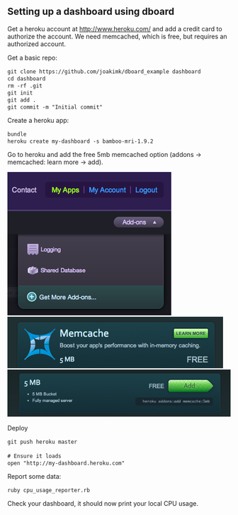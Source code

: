 Setting up a dashboard using dboard
---

Get a heroku account at http://www.heroku.com/ and add a credit card to authorize the account. We need memcached, which is free, but requires an authorized account.

Get a basic repo:

    git clone https://github.com/joakimk/dboard_example dashboard
    cd dashboard
    rm -rf .git
    git init
    git add .
    git commit -m "Initial commit"

Create a heroku app:

    bundle
    heroku create my-dashboard -s bamboo-mri-1.9.2 

Go to heroku and add the free 5mb memcached option (addons -> memcached: learn more -> add).

![Addons](https://github.com/joakimk/dboard_example/raw/master/docs/add_memcache_step1.png)
![Memcache](https://github.com/joakimk/dboard_example/raw/master/docs/add_memcache_step2.png)
![Add](https://github.com/joakimk/dboard_example/raw/master/docs/add_memcache_step3.png)

Deploy

    git push heroku master

    # Ensure it loads
    open "http://my-dashboard.heroku.com"

Report some data:

    ruby cpu_usage_reporter.rb

Check your dashboard, it should now print your local CPU usage.
